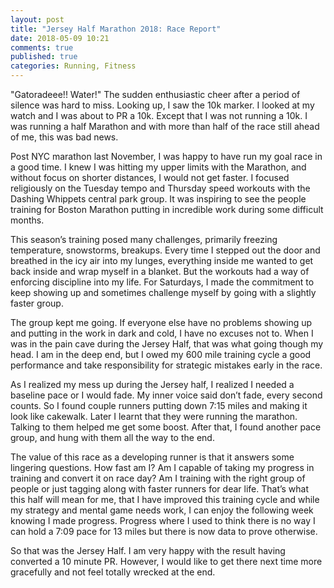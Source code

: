 ```yaml
---
layout: post
title: "Jersey Half Marathon 2018: Race Report"
date: 2018-05-09 10:21
comments: true
published: true
categories: Running, Fitness
---
```


"Gatoradeee!! Water!" The sudden enthusiastic cheer after a period of silence was hard to miss. Looking up, I saw the 10k marker. I looked at my watch and I was about to PR a 10k. Except that I was not running a 10k. I was running a half Marathon and with more than half of the race still ahead of me, this was bad news.

Post NYC marathon last November, I was happy to have run my goal race in a good time. I knew I was hitting my upper limits with the Marathon, and without focus on shorter distances, I would not get faster. I focused religiously on the Tuesday tempo and Thursday speed workouts with the Dashing Whippets central park group. It was inspiring to see the people training for Boston Marathon putting in incredible work during some difficult months.

This season’s training posed many challenges, primarily freezing temperature, snowstorms, breakups. Every time I stepped out the door and breathed in the icy air into my lunges, everything inside me wanted to get back inside and wrap myself in a blanket.  But the workouts had a way of enforcing discipline into my life. For Saturdays, I made the commitment to keep showing up and sometimes challenge myself by going with a slightly faster group.

The group kept me going. If everyone else have no problems showing up and putting in the work in dark and cold, I have no excuses not to. When I was in the pain cave during the Jersey Half, that was what going though my head. I am in the deep end, but I owed my 600 mile training cycle a good performance and take responsibility for strategic mistakes early in the race.

As I realized my mess up during the Jersey half, I realized I needed a baseline pace or I would fade. My inner voice said don’t fade, every second counts. So I found couple runners putting down 7:15 miles and making it look like cakewalk. Later I learnt that they were running the marathon. Talking to them helped me get some boost. After that, I found another pace group, and hung with them all the way to the end.

The value of this race as a developing runner is that it answers some lingering questions. How fast am I? Am I capable of taking my progress in training and convert it on race day? Am I training with the right group of people or just tagging along with faster runners for dear life. That’s what this half will mean for me, that I have improved this training cycle and while my strategy and mental game needs work, I can enjoy the following week knowing I made progress. Progress where I used to think there is no way I can hold a 7:09 pace for 13 miles but there is now data to prove otherwise.

So that was the Jersey Half. I am very happy with the result having converted a 10 minute PR. However, I would like to get there next time more gracefully and not feel totally wrecked at the end.
